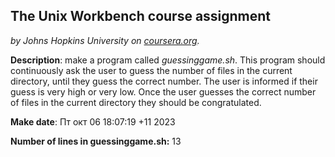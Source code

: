 ## The Unix Workbench course assignment
*by Johns Hopkins University on [coursera.org](https://www.coursera.org/).*

**Description**: make a program called *guessinggame.sh*. This program should continuously ask the user to guess the number of files in the current directory, until they guess the correct number. The user is informed if their guess is very high or very low. Once the user guesses the correct number of files in the current directory they should be congratulated.

**Make date**: Пт окт 06 18:07:19 +11 2023

**Number of lines in guessinggame.sh:** 13
